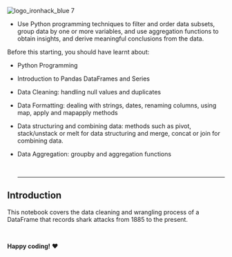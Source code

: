 ![logo_ironhack_blue 7](https://user-images.githubusercontent.com/23629340/40541063-a07a0a8a-601a-11e8-91b5-2f13e4e6b441.png)


- Use Python programming techniques to filter and order data subsets, group data by one or more variables, and use aggregation functions to obtain insights, and derive meaningful conclusions from the data.


Before this starting, you should have learnt about:

- Python Programming
- Introduction to Pandas DataFrames and Series
- Data Cleaning: handling null values and duplicates
- Data Formatting: dealing with strings, dates, renaming columns, using map, apply and mapapply methods
- Data structuring and combining data: methods such as pivot, stack/unstack or melt for data structuring and merge, concat or join for combining data.
- Data Aggregation: groupby and aggregation functions
 
  <br>
  <hr> 

</details>


## Introduction

This notebook covers the data cleaning and wrangling process of a DataFrame that records shark attacks from 1885 to the present.

<br>

**Happy coding!** :heart:
